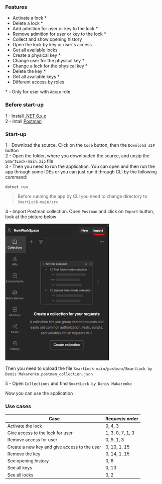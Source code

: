 ### Features

 - Activate a lock * <br/>
 - Delete a lock * <br/>
 - Add admition for user or key to the lock * <br/>
 - Remove admition for user or key to the lock * <br/>
 - Collect and show opening history <br/>
 - Open the lock by key or user's access <br/>
 - Get all available locks <br/>
 - Create a physical key * <br/>
 - Change user for the physical key * <br/>
 - Change a lock for the physical key * <br/>
 - Delete the key * <br/>
 - Get all available keys * <br/> 
 - Different access by roles

 \* - Only for user with `Admin` role


### Before start-up

1 - Install [.NET 6.x.x](https://dotnet.microsoft.com/en-us/download/dotnet/6.0) <br/>
2 - Intall [Postman](https://www.postman.com/downloads/)

### Start-up

1 - Download the source. Click on the `Code` button, then the `Download ZIP` button <br/>
2 - Open the folder, where you downloaded the source, and unzip the `SmartLock-main.zip` file <br/>
3 - Then you need to run the application. You can open and then run the app through some IDEs or you can just run it through CLI by the following command: <br/>
```
dotnet run
```

> Before running the app by CLI you need to change directory to `SmartLock-main/src`

4 - Import Postman collection. Open `Postman` and click on `Import` button, look at the picture below<br/>

<img src="https://github.com/denmaklucky/SmartLock/blob/main/files/4.png" width=331 height=435/>

Then you need to upload the file `SmartLock-main/postman/SmartLock by Denis Makarenko.postman_collection.json` <br/>

5 - Open `Collections` and find `SmartLock by Denis Makarenko`

Now you can use the application

### Use cases

|Case| Requests order|
|-|-|
|Activate the lock| 0, 4, 3|
|Give access to the lock for user| 1, 3, 0, 7, 1, 3|
|Remove access for user|0, 9, 1, 3|
|Create a new key and give access to the user|0, 10, 1, 15|
|Remove the key|0, 14, 1, 15|
|See opening history|0, 6|
|See all keys|0, 13|
|See all locks|0, 2|